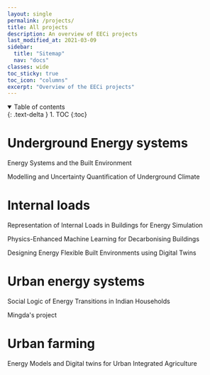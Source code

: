 ```yaml
---
layout: single
permalink: /projects/
title: All projects
description: An overview of EECi projects
last_modified_at: 2021-03-09
sidebar:
  title: "Sitemap"
  nav: "docs"
classes: wide
toc_sticky: true
toc_icon: "columns"
excerpt: "Overview of the EECi projects"
---
```


<details open markdown="block">
  <summary>
    Table of contents
  </summary>
  {: .text-delta }
1. TOC
{:toc}
</details>



# Underground Energy systems

Energy Systems and the Built Environment

Modelling and Uncertainty Quantification of Underground Climate


# Internal loads

Representation of Internal Loads in Buildings for Energy Simulation

Physics-Enhanced Machine Learning for Decarbonising Buildings

Designing Energy Flexible Built Environments using Digital Twins


# Urban energy systems

Social Logic of Energy Transitions in Indian Households

Mingda's project

# Urban farming

Energy Models and Digital twins for Urban Integrated Agriculture
